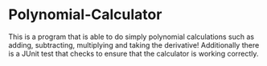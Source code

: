 # Polynomial-Calculator
This is a program that is able to do simply polynomial calculations such as adding, subtracting, multiplying and taking the derivative! Additionally there is a JUnit test that checks to ensure that the calculator is working correctly.
